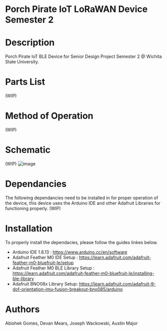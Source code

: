 # Porch Pirate IoT LoRaWAN Device Semester 2

# Description
Porch Pirate IoT BLE Device for Senior Design Project Semester 2 @ Wichita State University. 

# Parts List 
(WIP)

# Method of Operation
(WIP)


# Schematic
(WIP)
![image](https://user-images.githubusercontent.com/69644136/115118302-29b3da80-9f68-11eb-86fe-3ad450fbcc1e.png)

# Dependancies
The following dependancies need to be installed in for proper operation of the device, this device uses the Arduino IDE and other Adafruit Libraries for functioning properly.
(WIP)


# Installation
To properly install the dependacies, please follow the guides linkes below.
* Arduino IDE 1.8.13 : https://www.arduino.cc/en/software
* Adafruit Feather M0 IDE Setup : https://learn.adafruit.com/adafruit-feather-m0-bluefruit-le/setup
* Adafruit Feather M0 BLE Library Setup : https://learn.adafruit.com/adafruit-feather-m0-bluefruit-le/installing-ble-library
* Adafruit BNO08x Library Setup: https://learn.adafruit.com/adafruit-9-dof-orientation-imu-fusion-breakout-bno085/arduino

# Authors
Abishek Gomes, Devan Mears, Joseph Wackowski, Austin Major

